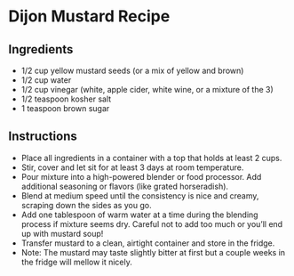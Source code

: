 # Dijon Mustard Recipe

## Ingredients

- 1/2 cup yellow mustard seeds (or a mix of yellow and brown)
- 1/2 cup water
- 1/2 cup vinegar (white, apple cider, white wine, or a mixture of the 3)
- 1/2 teaspoon kosher salt
- 1 teaspoon brown sugar

## Instructions

- Place all ingredients in a container with a top that holds at least 2 cups.
- Stir, cover and let sit for at least 3 days at room temperature.
- Pour mixture into a high-powered blender or food processor. Add additional seasoning or flavors (like grated horseradish).
- Blend at medium speed until the consistency is nice and creamy, scraping down the sides as you go.
- Add one tablespoon of warm water at a time during the blending process if mixture seems dry. Careful not to add too much or you’ll end up with mustard soup!
- Transfer mustard to a clean, airtight container and store in the fridge.
- Note: The mustard may taste slightly bitter at first but a couple weeks in the fridge will mellow it nicely.
